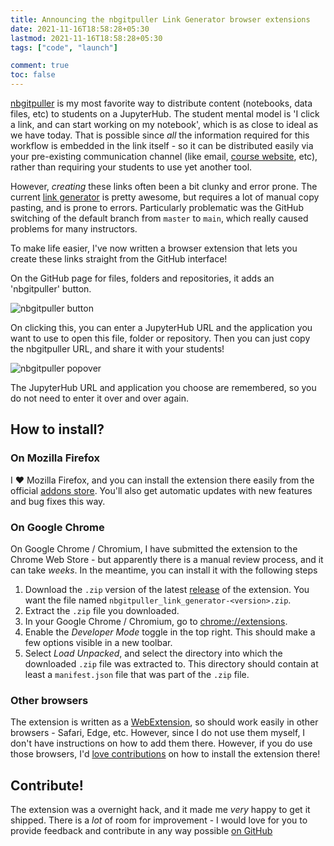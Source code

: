 ```yaml
---
title: Announcing the nbgitpuller Link Generator browser extensions
date: 2021-11-16T18:58:28+05:30
lastmod: 2021-11-16T18:58:28+05:30
tags: ["code", "launch"]

comment: true
toc: false
---
```


[nbgitpuller](https://jupyterhub.github.io/nbgitpuller) is my most favorite way to distribute
content (notebooks, data files, etc) to students on a JupyterHub. The student mental model is
'I click a link, and can start working on my notebook', which is as close to ideal as we have today.
That is possible since *all* the information required for this workflow is embedded in the link
itself - so it can be distributed easily via your pre-existing communication channel (like
email, [course website](http://data8.org/sp21/), etc), rather than requiring your students to use
yet another tool.

However, *creating* these links often been a bit clunky and error prone. The current
[link generator](https://jupyterhub.github.io/nbgitpuller/link) is pretty awesome, but requires
a lot of manual copy pasting, and is prone to errors. Particularly problematic was the GitHub
switching of the default branch from `master` to `main`, which really caused problems for many
instructors.

To make life easier, I've now written a browser extension that lets you create these links
straight from the GitHub interface!

On the GitHub page for files, folders and repositories, it adds an
'nbgitpuller' button.

![nbgitpuller button](/images/nbgitpuller-link-screenshots/screenshot-button.png)

On clicking this, you can enter a JupyterHub URL and the application
you want to use to open this file, folder or repository. Then you
can just copy the nbgitpuller URL, and share it with your students!

![nbgitpuller popover](/images/nbgitpuller-link-screenshots/screenshot-popover.png)

The JupyterHub URL and application you choose are remembered, so
you do not need to enter it over and over again.

## How to install?

### On Mozilla Firefox

I ❤️ Mozilla Firefox, and you can install the extension there easily from
the official [addons store](https://addons.mozilla.org/en-US/firefox/addon/nbgitpuller-link-generator/).
You'll also get automatic updates with new features and bug fixes this way.

### On Google Chrome

On Google Chrome / Chromium, I have submitted the extension to the Chrome Web Store -
but apparently there is a manual review process, and it can take *weeks*. In the meantime,
you can install it with the following steps

1. Download the `.zip` version of the latest [release](https://github.com/yuvipanda/nbgitpuller-link-generator/releases)
   of the extension. You want the file named `nbgitpuller_link_generator-<version>.zip`.
2. Extract the `.zip` file you downloaded.
3. In your Google Chrome / Chromium, go to [chrome://extensions](chrome://extensions/).
4. Enable the *Developer Mode* toggle in the top right. This should make a few options visible
   in a new toolbar.
5. Select *Load Unpacked*, and select the directory into which the downloaded `.zip` file
   was extracted to. This directory should contain at least a `manifest.json` file that
   was part of the `.zip` file.

### Other browsers

The extension is written as a [WebExtension](https://developer.mozilla.org/en-US/docs/Mozilla/Add-ons/WebExtensions),
so should work easily in other browsers - Safari, Edge, etc. However, since I do not
use them myself, I don't have instructions on how to add them there. However, if you do
use those browsers, I'd [love contributions](https://github.com/yuvipanda/nbgitpuller-link-generator-webextension)
on how to install the extension there!

## Contribute!

The extension was a overnight hack, and it made me *very* happy to get it shipped. There is
a *lot* of room for improvement - I would love for you to provide feedback and
contribute in any way possible [on GitHub](https://github.com/yuvipanda/nbgitpuller-link-generator-webextension)